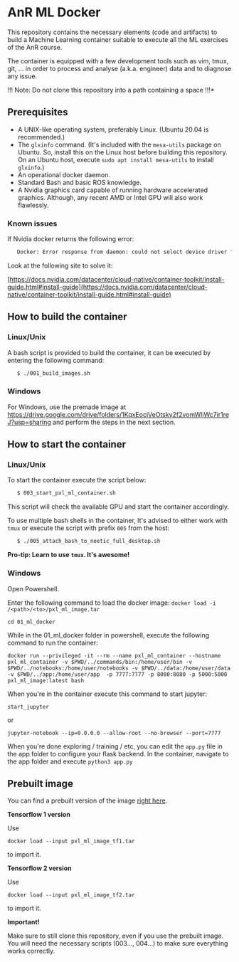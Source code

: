 # AnR ML Docker
 This repository contains the necessary elements (code and artifacts) to build a
 Machine Learning container suitable to execute all the ML exercises of the AnR
 course.
 
The container is equipped with a few development tools such as vim, tmux, git,
... in order to process and analyse (a.k.a. engineer) data and to diagnose any
issue.

!!! Note: Do not clone this repository into a path containing a space !!!*

## Prerequisites
* A UNIX-like operating system, preferably Linux. (Ubuntu 20.04 is recommended.)
* The `glxinfo` command. (It's included with the `mesa-utils` package on Ubuntu. So, install this on the Linux host before building this repository. On an Ubuntu host, execute `sudo apt install mesa-utils` to install `glxinfo`.)
* An operational docker daemon.
* Standard Bash and basic ROS knowledge.
* A Nvidia graphics card capable of running hardware accelerated
  graphics. Although, any recent AMD or Intel GPU will also work flawlessly.

### Known issues
If Nvidia docker returns the following error:

```bash
   Docker: Error response from daemon: could not select device driver "" with capabilities: [[gpu]].
```

Look at the following site to solve it:

[https://docs.nvidia.com/datacenter/cloud-native/container-toolkit/install-guide.html#install-guide](https://docs.nvidia.com/datacenter/cloud-native/container-toolkit/install-guide.html#install-guide)

## How to build the container
### Linux/Unix
A bash script is provided to build the container, it can be executed by entering
the following command:

```bash
   $ ./001_build_images.sh
```

### Windows
For Windows, use the premade image at https://drive.google.com/drive/folders/1KqxEocjVeOtsky2f2vomWljWc7ir1reJ?usp=sharing and perform the steps in the next section.

## How to start the container

### Linux/Unix
To start the container execute the script below:

```bash
   $ 003_start_pxl_ml_container.sh
```
This script will check the available GPU and start the container accordingly.

To use multiple bash shells in the container, It's advised to either work with
`tmux` or execute the script with prefix `005` from the host:

```bash
   $ ./005_attach_bash_to_noetic_full_desktop.sh
```

**Pro-tip: Learn to use `tmux`. It's awesome!**

### Windows
Open Powershell. 

Enter the following command to load the docker image:
`docker load -i /<path>/<to>/pxl_ml_image.tar`

```
cd 01_ml_docker
```

While in the 01_ml_docker folder in powershell, execute the following command to run the container:
```
docker run --privileged -it --rm --name pxl_ml_container --hostname pxl_ml_container -v $PWD/../commands/bin:/home/user/bin -v $PWD/../notebooks:/home/user/notebooks -v $PWD/../data:/home/user/data -v $PWD/../app:/home/user/app  -p 7777:7777 -p 8080:8080 -p 5000:5000 pxl_ml_image:latest bash
```

When you're in the container execute this command to start jupyter:
```
start_jupyter
```

or

```
jupyter-notebook --ip=0.0.0.0 --allow-root --no-browser --port=7777
```

When you're done exploring / training / etc, you can edit the `app.py` file in the app folder to configure your flask backend.
In the container, navigate to the app folder and execute `python3 app.py` 


## Prebuilt image
You can find a prebuilt version of the image [right here]([https://drive.google.com/drive/folders/1KqxEocjVeOtsky2f2vomWljWc7ir1reJ?usp=sharing](https://drive.google.com/drive/folders/1q6J5_DK0rruvrXXbhdr7EZx_jeZEMvQb?usp=sharing)https://drive.google.com/drive/folders/1q6J5_DK0rruvrXXbhdr7EZx_jeZEMvQb?usp=sharing).

**Tensorflow 1 version**

Use 
```
docker load --input pxl_ml_image_tf1.tar
```
to import it.

**Tensorflow 2 version**

Use 
```
docker load --input pxl_ml_image_tf2.tar
```
to import it.

**Important!** 

Make sure to still clone this repository, even if you use the prebuilt image. You will need the necessary scripts (003..., 004...) to make sure everything works correctly.
